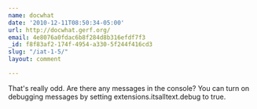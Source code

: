 ```yaml
---
name: docwhat
date: '2010-12-11T08:50:34-05:00'
url: http://docwhat.gerf.org/
email: 4e8076a0fdac6b8f284d8b316efdf7f3
_id: f8f83af2-174f-4954-a330-5f244f416cd3
slug: "/iat-1-5/"
layout: comment

---
```


That's really odd.  Are there any messages in the console?  You can turn on debugging messages by setting extensions.itsalltext.debug to true.
